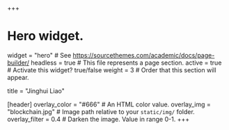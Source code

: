 +++
# Hero widget.
widget = "hero"  # See https://sourcethemes.com/academic/docs/page-builder/
headless = true  # This file represents a page section.
active = true  # Activate this widget? true/false
weight = 3  # Order that this section will appear.

title = "Jinghui Liao"

[header]
  overlay_color = "#666"  # An HTML color value.
  overlay_img = "blockchain.jpg"  # Image path relative to your `static/img/` folder.
 overlay_filter = 0.4  # Darken the image. Value in range 0-1.
+++
